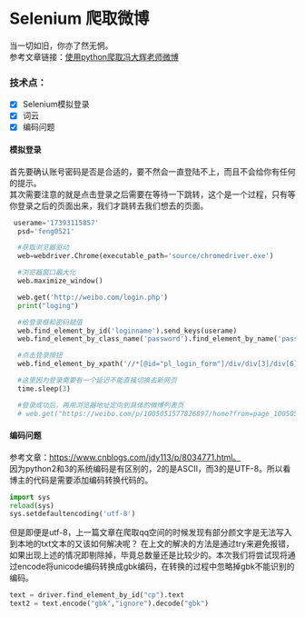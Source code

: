 # Selenium 爬取微博 #
当一切如旧，你亦了然无惘。<br>
参考文章链接：[使用python爬取冯大辉老师微博](https://www.cnblogs.com/jdy113/p/8034771.html)
### 技术点：
- [x] Selenium模拟登录
- [x] 词云
- [x] 编码问题
#### 模拟登录
  首先要确认账号密码是否是合适的，要不然会一直登陆不上，而且不会给你有任何的提示。<br>
  其次需要注意的就是点击登录之后需要在等待一下跳转，这个是一个过程，只有等你登录之后的页面出来，我们才跳转去我们想去的页面。
  ```python
   userame='17393115857'
    psd='feng0521'

    #获取浏览器驱动
    web=webdriver.Chrome(executable_path='source/chromedriver.exe')

    #浏览器窗口最大化
    web.maximize_window()

    web.get('http://weibo.com/login.php')
    print("loging")

    #给登录框和密码赋值
    web.find_element_by_id('loginname').send_keys(userame)
    web.find_element_by_class_name('password').find_element_by_name('password').send_keys(psd)

    #点击登录按钮
    web.find_element_by_xpath('//*[@id="pl_login_form"]/div/div[3]/div[6]/a/span').click()

    #这里因为登录需要有一个延迟不能直接切换去新网页
    time.sleep(3)

    #登录成功后，再用浏览器地址定向到具体的微博列表页
    # web.get("https://weibo.com/p/1005051577826897/home?from=page_100505_profile&wvr=6&mod=data&is_all=1#place")

  ```
#### 编码问题
参考文章：https://www.cnblogs.com/jdy113/p/8034771.html。<br>
因为python2和3的系统编码是有区别的，2的是ASCII，而3的是UTF-8。所以看博主的代码是需要添加编码转换代码的。
```python
import sys
reload(sys)
sys.setdefaultencoding('utf-8')
```
但是即便是utf-8，上一篇文章在爬取qq空间的时候发现有部分颜文字是无法写入到本地的txt文本的又该如何解决呢？
在上文的解决的方法是通过try来避免报错，如果出现上述的情况即剔除掉，毕竟总数量还是比较少的。本次我们将尝试现将通过encode将unicode编码转换成gbk编码，在转换的过程中忽略掉gbk不能识别的编码。
```python
text = driver.find_element_by_id("cp").text
text2 = text.encode("gbk","ignore").decode("gbk")
```
